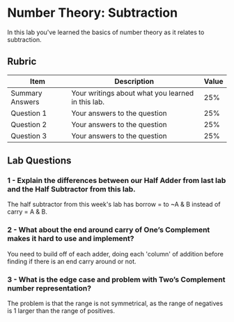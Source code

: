 # Number Theory: Subtraction

In this lab you've learned the basics of number theory as it relates to subtraction.

## Rubric

| Item | Description | Value |
| ---- | ----------- | ----- |
| Summary Answers | Your writings about what you learned in this lab. | 25% |
| Question 1 | Your answers to the question | 25% |
| Question 2 | Your answers to the question | 25% |
| Question 3 | Your answers to the question | 25% |

## Lab Questions

### 1 - Explain the differences between our Half Adder from last lab and the Half Subtractor from this lab.
The half subtractor from this week's lab has borrow = to ~A & B instead of carry = A & B.

### 2 - What about the end around carry of One’s Complement makes it hard to use and implement?
You need to build off of each adder, doing each 'column' of addition before finding if there is an end carry around or not.

### 3 - What is the edge case and problem with Two’s Complement number representation?
The problem is that the range is not symmetrical, as the range of negatives is 1 larger than the range of positives.